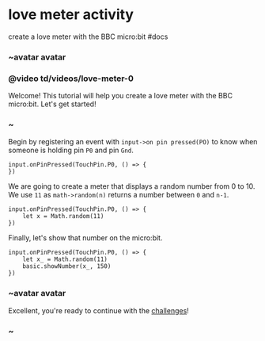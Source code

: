 # love meter activity

create a love meter with the BBC micro:bit #docs

### ~avatar avatar

### @video td/videos/love-meter-0

Welcome! This tutorial will help you create a love meter with the BBC micro:bit. Let's get started!

### ~

Begin by registering an event with `input->on pin pressed(PO)` to know when someone is holding pin ``P0`` and pin ``Gnd``.

```
input.onPinPressed(TouchPin.P0, () => {
})
```

We are going to create a meter that displays a random number from 0 to 10. We use ``11`` as `math->random(n)` returns a number between ``0`` and ``n-1``.

```
input.onPinPressed(TouchPin.P0, () => {
    let x = Math.random(11)
})
```

Finally, let's show that number on the micro:bit.

```
input.onPinPressed(TouchPin.P0, () => {
    let x_ = Math.random(11)
    basic.showNumber(x_, 150)
})
```

### ~avatar avatar

Excellent, you're ready to continue with the [challenges](/lessons/love-meter/challenges)!

### ~

